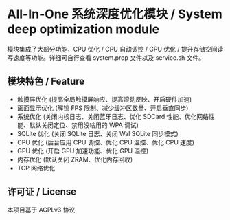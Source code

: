 # All-In-One 系统深度优化模块 / System deep optimization module
模块集成了大部分功能，CPU 优化 / CPU 自动调控 / GPU 优化 / 提升存储空间读写速度等功能。详细可自行查看 system.prop 文件以及 service.sh 文件。

## 模块特色 / Feature
- 触摸屏优化 (提高全局触摸屏响应、提高滚动反映、开启硬件加速)
- 画面显示优化 (解锁 FPS 限制、减少缓冲区数量、开启垂直同步)
- 系统优化 (关闭内核日志、关闭蓝牙日志、优化 SDCard 性能、优化网络性能、默认关闭定位、禁用没啥用的 WPA 调试)
- SQLite 优化 (关闭 SQLite 日志、关闭 Wal SQLite 同步模式)
- CPU 优化 (后台应用 CPU 调控、优化 CPU 温控、优化 CPU 速度)
- GPU 优化 (开启 GPU 加速功能、优化 GPU 温控)
- 内存优化 (默认关闭 ZRAM、优化内存回收)
- TCP 网络优化

## 许可证 / License
本项目基于 AGPLv3 协议